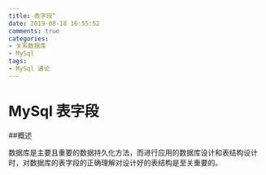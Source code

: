 ```yaml
---
title: 表字段“
date: 2019-08-18 16:55:52
comments: true
categories:
- 关系数据库
- MySql
tags:
- MySql 通论
---
```


# MySql 表字段

##概述

数据库是主要且重要的数据持久化方法，而进行应用的数据库设计和表结构设计时，对数据库的表字段的正确理解对设计好的表结构是至关重要的。

<!-- more -->

